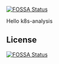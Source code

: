 [![FOSSA Status](https://app.fossa.io/api/projects/git%2Bgithub.com%2Fkevin-wangzefeng%2Fk8s-contribution-statistic.svg?type=shield)](https://app.fossa.io/projects/git%2Bgithub.com%2Fkevin-wangzefeng%2Fk8s-contribution-statistic?ref=badge_shield)

Hello k8s-analysis

## License
[![FOSSA Status](https://app.fossa.io/api/projects/git%2Bgithub.com%2Fkevin-wangzefeng%2Fk8s-contribution-statistic.svg?type=large)](https://app.fossa.io/projects/git%2Bgithub.com%2Fkevin-wangzefeng%2Fk8s-contribution-statistic?ref=badge_large)